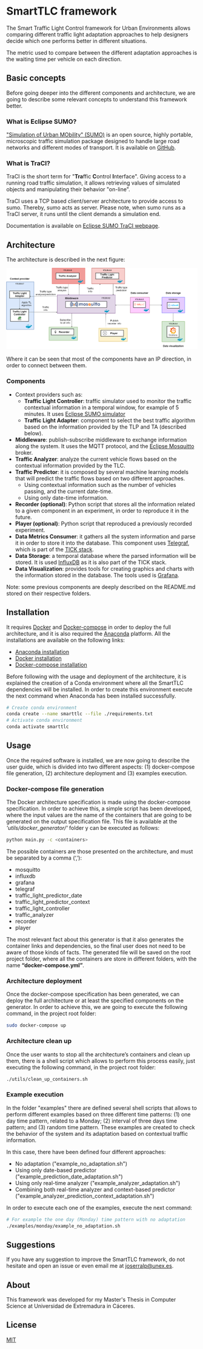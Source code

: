 # SmartTLC framework
The Smart Traffic Light Control framework for Urban Environments allows comparing different traffic light 
adaptation approaches to help designers decide which one performs better in different situations.

The metric used to compare between the different adaptation approaches is the waiting time per vehicle on each 
direction.

## Basic concepts

Before going deeper into the different components and architecture, we are going to describe some relevant concepts 
to understand this framework better.

### What is Eclipse SUMO?

["Simulation of Urban MObility" (SUMO)](https://sumo.dlr.de/) is an open source,
highly portable, microscopic traffic simulation package designed to handle large road networks and different modes of 
transport. It is available on [GitHub](https://github.com/eclipse/sumo).

### What is TraCI?

TraCI is the short term for "**Tra**ffic **C**ontrol **I**nterface". Giving access to a running road traffic simulation,
it allows retrieving values of simulated objects and manipulating their behavior "on-line".

TraCI uses a TCP based client/server architecture to provide access to sumo. Thereby, sumo acts as server. Please note, 
when sumo runs as a TraCI server, it runs until the client demands a simulation end.

Documentation is available on [Eclipse SUMO TraCI webpage](https://sumo.dlr.de/docs/TraCI.html).

## Architecture
The architecture is described in the next figure:

![architecture](./img/architecture.png)

Where it can be seen that most of the components have an IP direction, in order to connect between them.

### Components
- Context providers such as:
  - **Traffic Light Controller**: traffic simulator used to monitor the traffic contextual information in a temporal 
    window, for example of 5 minutes. It uses 
    [Eclipse SUMO simulator]
  - **Traffic Light Adapter**: component to select the best traffic algorithm based on the information provided by the 
    TLP and TA (described below).
- **Middleware**: publish-subscribe middleware to exchange information along the system. It uses the MQTT protocol, and 
  the [Eclipse Mosquitto] broker.
- **Traffic Analyzer**: analyze the current vehicle flows based on the contextual information provided by the TLC.
- **Traffic Predictor**: it is composed by several machine learning models that will predict the traffic flows 
  based on two different approaches.
  - Using contextual information such as the number of vehicles passing, and the current date-time.
  - Using only date-time information.
- **Recorder (optional)**: Python script that stores all the information related to a given component in an experiment, 
  in order to reproduce it in the future.
- **Player (optional)**: Python script that reproduced a previously recorded experiment.
- **Data Metrics Consumer**: it gathers all the system information and parse it in order to store it into the database. 
  This component uses [Telegraf], which is part of the 
  [TICK stack].
- **Data Storage**: a temporal database where the parsed information will be stored. It is used 
  [InfluxDB] as it is also part of the TICK stack.
- **Data Visualization**: provides tools for creating graphics and charts with the information stored in the database. 
  The tools used is [Grafana].
  
Note: some previous components are deeply described on the README.md stored on their respective folders.

## Installation

It requires [Docker] and [Docker-compose] in order to deploy the full architecture, and it is also required the 
[Anaconda] platform. All the installations are available on the following links:

- [Anaconda installation]
- [Docker installation]
- [Docker-compose installation]

Before following with the usage and deployment of the architecture, it is explained the creation of a Conda environment
where all the SmartTLC dependencies will be installed. In order to create this environment execute the next command when 
Anaconda has been installed successfully.

```sh
# Create conda environment
conda create --name smarttlc --file ./requirements.txt
# Activate conda environment
conda activate smarttlc
```

## Usage
Once the required software is installed, we are now going to describe the user guide, which is divided into two 
different aspects: (1) docker-compose file generation, (2) architecture deployment and (3) examples execution.

### Docker-compose file generation
The Docker architecture specification is made using the docker-compose specification. In order to achieve 
this, a simple script has been developed, where the input values are the name of the containers that are going to be 
generated on the output specification file. This file is available at the *'utils/docker_generator/'* folder y can be 
executed as follows:

```sh
python main.py -c <containers>
```

The possible containers are those presented on the architecture, and must be separated by a comma (‘,’):
- mosquitto
- influxdb
- grafana
- telegraf
- traffic_light_predictor_date
- traffic_light_predictor_context
- traffic_light_controller
- traffic_analyzer
- recorder
- player

The most relevant fact about this generator is that it also generates the container links and dependencies, so the 
final user does not need to be aware of those kinds of facts. The generated file will be saved on the root project 
folder, where all the containers are store in different folders, with the name **“docker-compose.yml”**. 

### Architecture deployment
Once the docker-compose specification has been generated, we can deploy the full architecture or at least the specified 
components on the generator. In order to achieve this, we are going to execute the following command, in the project 
root folder:

```sh
sudo docker-compose up
```

### Architecture clean up
Once the user wants to stop all the architecture’s containers and clean up them, there is a shell script which allows 
to perform this process easily, just executing the following command, in the project root folder:

```sh
./utils/clean_up_containers.sh
```

### Example execution
In the folder "examples" there are defined several shell scripts that allows to perform different examples based on 
three different time patterns: (1) one day time pattern, related to a Monday; (2) interval of three days time pattern; 
and (3) random time pattern. These examples are created to check the behavior of the system and its adaptation based on 
contextual traffic information. 

In this case, there have been defined four different approaches:
- No adaptation ("example_no_adaptation.sh")
- Using only date-based predictor ("example_prediction_date_adaptation.sh")
- Using only real-time analyzer ("example_analyzer_adaptation.sh")
- Combining both real-time analyzer and context-based predictor ("example_analyzer_prediction_context_adaptation.sh")

In order to execute each one of the examples, execute the next command:

```sh
# For example the one day (Monday) time pattern with no adaptation
./examples/monday/example_no_adaptation.sh
```

## Suggestions
If you have any suggestion to improve the SmartTLC framework, do not hesitate and open an issue or even email me
at [joserralp@unex.es](mailto:joserralp@unex.es?subject=[GitHub]%20SmartTLC%20Suggestion).

## About 
This framework was developed for my Master's Thesis in Computer Science at Universidad de Extremadura in Cáceres. 

## License
[MIT](https://choosealicense.com/licenses/mit/)

[Docker]: <https://www.docker.com/>
[Docker-compose]: <https://docs.docker.com/compose/>
[Eclipse SUMO simulator]: <https://www.eclipse.org/sumo/>
[Eclipse Mosquitto]: <https://mosquitto.org/>
[Telegraf]: <https://www.influxdata.com/time-series-platform/telegraf/>
[TICK Stack]: <https://wiki.archlinux.org/title/TICK_stack>
[InfluxDB]: <https://www.influxdata.com/>
[Anaconda]: <https://www.anaconda.com/>
[Grafana]: <https://grafana.com/>
[Anaconda installation]: <https://docs.anaconda.com/anaconda/install/index.html>
[Docker installation]: <https://docs.docker.com/engine/install/ubuntu/>
[Docker-compose installation]: <https://docs.docker.com/compose/install/>